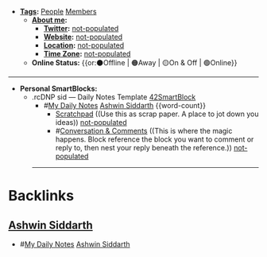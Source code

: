 - **[Tags](<Tags.md>):** [People](<People.md>) [Members](<Members.md>)
    - **[About me](<About me.md>):**
        - **[Twitter](<Twitter.md>):** [not-populated](<not-populated.md>)
        - **[Website](<Website.md>):** [not-populated](<not-populated.md>) 
        - **[Location](<Location.md>):** [not-populated](<not-populated.md>)
        - **[Time Zone](<Time Zone.md>):** [not-populated](<not-populated.md>)
    - **Online Status:**  {{or:⚫️Offline | 🟠Away | 🟡On & Off | 🟢Online}}
- ---
- **Personal SmartBlocks:**
    - .rcDNP sid — Daily Notes Template [42SmartBlock](<42SmartBlock.md>)
        - #[My Daily Notes](<My Daily Notes.md>) [Ashwin Siddarth](<Ashwin Siddarth.md>) {{word-count}}
            - [Scratchpad](<Scratchpad.md>) ((Use this as scrap paper. A place to jot down you ideas)) [not-populated](<not-populated.md>)
            - #[Conversation & Comments](<Conversation & Comments.md>) ((This is where the magic happens. Block reference the block you want to comment or reply to, then nest your reply beneath the reference.)) [not-populated](<not-populated.md>)
        - ---

# Backlinks
## [Ashwin Siddarth](<Ashwin Siddarth.md>)
- #[My Daily Notes](<My Daily Notes.md>) [Ashwin Siddarth](<Ashwin Siddarth.md>)

